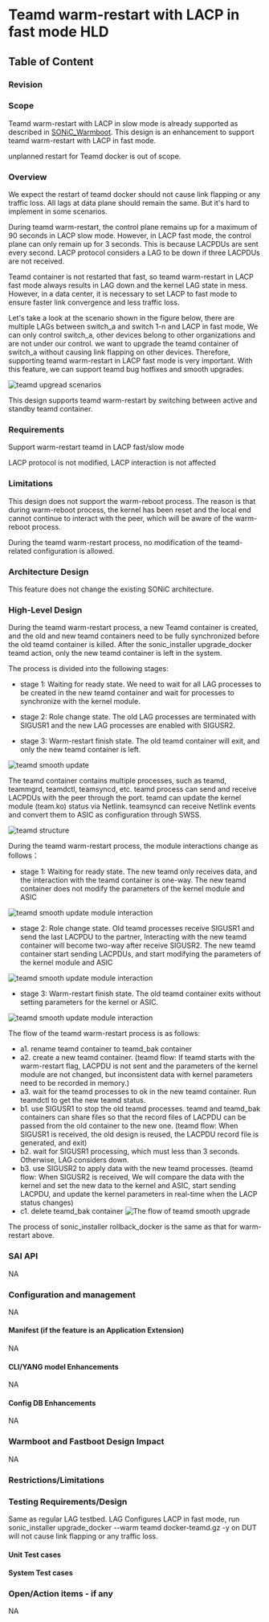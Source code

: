 # Teamd warm-restart with LACP in fast mode HLD #

## Table of Content 

### Revision  

### Scope  

Teamd warm-restart with LACP in slow mode is already supported as described in [SONiC_Warmboot](/doc/warm-reboot/system-warmboot.md). This design is an enhancement to support teamd warm-restart with LACP in fast mode.

unplanned restart for Teamd docker is out of scope.

### Overview 

We expect the restart of teamd docker should not cause link flapping or any traffic loss. All lags at data plane should remain the same. But it's hard to implement in some scenarios.

During teamd warm-restart, the control plane remains up for a maximum of 90 seconds in LACP slow mode. However, in LACP fast mode, the control plane can only remain up for 3 seconds. This is because LACPDUs are sent every second. LACP protocol considers a LAG to be down if three LACPDUs are not received.

Teamd container is not restarted that fast, so teamd warm-restart in LACP fast mode always results in LAG down and the kernel LAG state in mess. However, in a data center, it is necessary to set LACP to fast mode to ensure faster link convergence and less traffic loss.

Let's take a look at the scenario shown in the figure below, there are multiple LAGs between switch_a and switch 1-n and LACP in fast mode, We can only control switch_a, other devices belong to other organizations and are not under our control. we want to upgrade the teamd container of switch_a without causing link flapping on other devices. Therefore, supporting teamd warm-restart in LACP fast mode is very important. With this feature, we can support teamd bug hotfixes and smooth upgrades.

![teamd upgread scenarios](/doc/lag/images/upgrade_scenarios.svg)

This design supports teamd warm-restart by switching between active and standby teamd container.

### Requirements

Support warm-restart teamd in LACP fast/slow mode

LACP protocol is not modified, LACP interaction is not affected

### Limitations

This design does not support the warm-reboot process. The reason is that during warm-reboot process, the kernel has been reset and the local end cannot continue to interact with the peer, which will be aware of the warm-reboot process.

During the teamd warm-restart process, no modification of the teamd-related configuration is allowed.

### Architecture Design 

This feature does not change the existing SONiC architecture.

### High-Level Design 

During the teamd warm-restart process, a new Teamd container is created, and the old and new teamd containers need to be fully synchronized before the old teamd container is killed. After the sonic_installer upgrade_docker teamd action, only the new teamd container is left in the system. 

The process is divided into the following stages:

* stage 1: Waiting for ready state. We need to wait for all LAG processes to be created in the new teamd container and wait for processes to synchronize with the kernel module. 

* stage 2: Role change state. The old LAG processes are terminated with SIGUSR1 and the new LAG processes are enabled with SIGUSR2.

* stage 3: Warm-restart finish state. The old teamd container will exit, and only the new teamd container is left.

![teamd smooth update](/doc/lag/images/teamd_smooth_upgrade.svg)

The teamd container contains multiple processes, such as teamd, teammgrd, teamdctl, teamsyncd, etc. teamd process can send and receive LACPDUs with the peer through the port. teamd can update the kernel module (team.ko) status via Netlink. teamsyncd can receive Netlink events and convert them to ASIC as configuration through SWSS.

![ teamd structure](/doc/lag/images/structure_of_teamd_container.svg)

During the teamd warm-restart process, the module interactions change as follows：

* stage 1: Waiting for ready state. The new teamd only receives data, and the interaction with the teamd container is one-way. The new teamd container does not modify the parameters of the kernel module and ASIC 

![teamd smooth update module interaction](/doc/lag/images/teamd_smooth_upgrade_module_interaction.svg)

* stage 2: Role change state. Old teamd processes receive SIGUSR1 and send the last LACPDU to the partner, Interacting with the new teamd container will become two-way after receive SIGUSR2. The new teamd container start sending LACPDUs, and start modifying the parameters of the kernel module and ASIC

![teamd smooth update module interaction](/doc/lag/images/teamd_smooth_upgrade_module_interaction1.svg)

* stage 3: Warm-restart finish state. The old teamd container exits without setting parameters for the kernel or ASIC.

![teamd smooth update module interaction](/doc/lag/images/teamd_smooth_upgrade_module_interaction2.svg)


The flow of the teamd warm-restart process is as follows:
* a1. rename teamd container to teamd_bak container
* a2. create a new teamd container. (teamd flow: If teamd starts with the warm-restart flag, LACPDU is not sent and the parameters of the kernel module are not changed, but inconsistent data with kernel parameters need to be recorded in memory.)
* a3. wait for the teamd processes to ok in the new teamd container. Run teamdctl to get the new teamd status.
* b1. use SIGUSR1 to stop the old teamd processes. teamd and teamd_bak containers can share files so that the record files of LACPDU can be passed from the old container to the new one. (teamd flow: When SIGUSR1 is received, the old design is reused, the LACPDU record file is generated, and exit)
* b2. wait for SIGUSR1 processing, which must less than 3 seconds. Otherwise, LAG considers down.
* b3. use SIGUSR2 to apply data with the new teamd processes. (teamd flow: When SIGUSR2 is received, We will compare the data with the kernel and set the new data to the kernel and ASIC, start sending LACPDU, and update the kernel parameters in real-time when the LACP status changes)
* c1. delete teamd_bak container
![The flow of teamd smooth upgrade](/doc/lag/images/teamd_smooth_upgrade_flow.svg)

The process of sonic_installer rollback_docker is the same as that for warm-restart above.
### SAI API 

NA

### Configuration and management 

NA

#### Manifest (if the feature is an Application Extension)

NA

#### CLI/YANG model Enhancements 

NA

#### Config DB Enhancements  

NA
		
### Warmboot and Fastboot Design Impact  

NA

### Restrictions/Limitations  

### Testing Requirements/Design  

Same as regular LAG testbed. LAG Configures LACP in fast mode, run sonic_installer upgrade_docker --warm teamd docker-teamd.gz -y on DUT will not cause link flapping or any traffic loss.

#### Unit Test cases  

#### System Test cases

### Open/Action items - if any 

NA